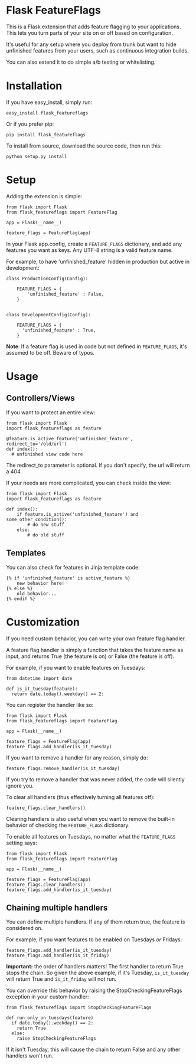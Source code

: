 Flask FeatureFlags
===================

This is a Flask extension that adds feature flagging to your applications. This lets you turn parts of your site on or off based on configuration.

It's useful for any setup where you deploy from trunk but want to hide unfinished features from your users, such as continuous integration builds.

You can also extend it to do simple a/b testing or whitelisting.

Installation
============

If you have easy_install, simply run:

    easy_install flask_featureflags

Or if you prefer pip:

    pip install flask_featureflags

To install from source, download the source code, then run this:

    python setup.py install

Setup
=====

Adding the extension is simple:

    from flask import Flask
    from flask_featureflags import FeatureFlag

    app = Flask(__name__)

    feature_flags = FeatureFlag(app)

In your Flask app.config, create a ``FEATURE_FLAGS`` dictionary, and add any features you want as keys. Any UTF-8 string is a valid feature name.

For example, to have 'unfinished_feature' hidden in production but active in development:

    class ProductionConfig(Config):

        FEATURE_FLAGS = {
            'unfinished_feature' : False,
        }


    class DevelopmentConfig(Config):

        FEATURE_FLAGS = {
          'unfinished_feature' : True,
        }

**Note**: If a feature flag is used in code but not defined in ``FEATURE_FLAGS``, it's assumed to be off. Beware of typos.


Usage
=====

Controllers/Views
-----------------

If you want to protect an entire view:

    from flask import Flask
    import flask_featureflags as feature

    @feature.is_active_feature('unfinished_feature', redirect_to='/old/url')
    def index():
      # unfinished view code here

The redirect_to parameter is optional. If you don't specify, the url will return a 404.

If your needs are more complicated, you can check inside the view:

    from flask import Flask
    import flask_featureflags as feature

    def index():
        if feature.is_active('unfinished_feature') and some_other_condition():
            # do new stuff
        else:
            # do old stuff

Templates
---------

You can also check for features in Jinja template code:

    {% if 'unfinished_feature' is active_feature %}
        new behavior here!
    {% else %}
        old behavior...
    {% endif %}



Customization
=============

If you need custom behavior, you can write your own feature flag handler.

A feature flag handler is simply a function that takes the feature name as input, and returns True (the feature is on) or False (the feature is off).

For example, if you want to enable features on Tuesdays:

    from datetime import date

    def is_it_tuesday(feature):
      return date.today().weekday() == 2:

You can register the handler like so:

    from flask import Flask
    from flask_featureflags import FeatureFlag

    app = Flask(__name__)

    feature_flags = FeatureFlag(app)
    feature_flags.add_handler(is_it_tuesday)

If you want to remove a handler for any reason, simply do:

    feature_flags.remove_handler(is_it_tuesday)

If you try to remove a handler that was never added, the code will silently ignore you.

To clear all handlers (thus effectively turning all features off):

    feature_flags.clear_handlers()

Clearing handlers is also useful when you want to remove the built-in behavior of checking the ``FEATURE_FLAGS`` dictionary.

To enable all features on Tuesdays, no matter what the ``FEATURE_FLAGS`` setting says:

    from flask import Flask
    from flask_featureflags import FeatureFlag

    app = Flask(__name__)

    feature_flags = FeatureFlag(app)
    feature_flags.clear_handlers()
    feature_flags.add_handler(is_it_tuesday)


Chaining multiple handlers
--------------------------

You can define multiple handlers. If any of them return true, the feature is considered on.

For example, if you want features to be enabled on Tuesdays *or* Fridays:

    feature_flags.add_handler(is_it_tuesday)
    feature_flags.add_handler(is_it_friday)


**Important:** the order of handlers matters!  The first handler to return True stops the chain. So given the above example,
if it's Tuesday, ``is_it_tuesday`` will return True and ``is_it_friday`` will not run.

You can override this behavior by raising the StopCheckingFeatureFlags exception in your custom handler:

    from flask_featureflags import StopCheckingFeatureFlags

    def run_only_on_tuesdays(feature)
      if date.today().weekday() == 2:
        return True
      else:
        raise StopCheckingFeatureFlags

If it isn't Tuesday, this will cause the chain to return False and any other handlers won't run.

